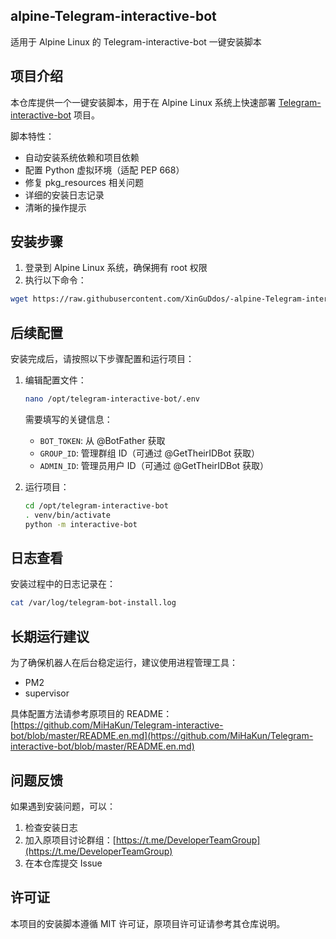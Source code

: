 ## alpine-Telegram-interactive-bot

适用于 Alpine Linux 的 Telegram-interactive-bot 一键安装脚本

## 项目介绍

本仓库提供一个一键安装脚本，用于在 Alpine Linux 系统上快速部署 [Telegram-interactive-bot](https://github.com/MiHaKun/Telegram-interactive-bot/) 项目。

脚本特性：
- 自动安装系统依赖和项目依赖
- 配置 Python 虚拟环境（适配 PEP 668）
- 修复 pkg_resources 相关问题
- 详细的安装日志记录
- 清晰的操作提示

## 安装步骤

1. 登录到 Alpine Linux 系统，确保拥有 root 权限
2. 执行以下命令：

```bash
wget https://raw.githubusercontent.com/XinGuDdos/-alpine-Telegram-interactive-bot-/refs/heads/main/install.sh && chmod +x install.sh && ./install.sh
```

## 后续配置

安装完成后，请按照以下步骤配置和运行项目：

1. 编辑配置文件：
   ```bash
   nano /opt/telegram-interactive-bot/.env
   ```
   
   需要填写的关键信息：
   - `BOT_TOKEN`: 从 @BotFather 获取
   - `GROUP_ID`: 管理群组 ID（可通过 @GetTheirIDBot 获取）
   - `ADMIN_ID`: 管理员用户 ID（可通过 @GetTheirIDBot 获取）

2. 运行项目：
   ```bash
   cd /opt/telegram-interactive-bot
   . venv/bin/activate
   python -m interactive-bot
   ```

## 日志查看

安装过程中的日志记录在：
```bash
cat /var/log/telegram-bot-install.log
```

## 长期运行建议

为了确保机器人在后台稳定运行，建议使用进程管理工具：

- PM2
- supervisor

具体配置方法请参考原项目的 README：
[https://github.com/MiHaKun/Telegram-interactive-bot/blob/master/README.en.md](https://github.com/MiHaKun/Telegram-interactive-bot/blob/master/README.en.md)

## 问题反馈

如果遇到安装问题，可以：
1. 检查安装日志
2. 加入原项目讨论群组：[https://t.me/DeveloperTeamGroup](https://t.me/DeveloperTeamGroup)
3. 在本仓库提交 Issue

## 许可证

本项目的安装脚本遵循 MIT 许可证，原项目许可证请参考其仓库说明。
